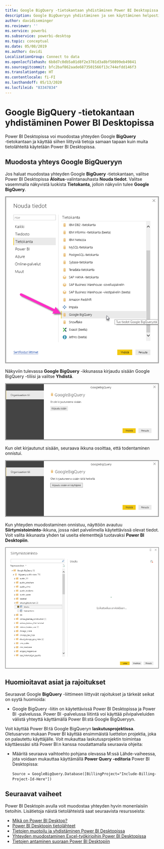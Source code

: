 ```yaml
---
title: Google BigQuery -tietokantaan yhdistäminen Power BI Desktopissa
description: Google BigQueryyn yhdistäminen ja sen käyttäminen helposti Power BI Desktopissa
author: davidiseminger
ms.reviewer: ''
ms.service: powerbi
ms.subservice: powerbi-desktop
ms.topic: conceptual
ms.date: 05/08/2019
ms.author: davidi
LocalizationGroup: Connect to data
ms.openlocfilehash: 6b8d7c0db5a01d8f2e3781d3a8bf50899eb49841
ms.sourcegitcommit: bfc2baf862aade6873501566f13c744efdd146f3
ms.translationtype: HT
ms.contentlocale: fi-FI
ms.lasthandoff: 05/13/2020
ms.locfileid: "83347834"
---
```

# <a name="connect-to-a-google-bigquery-database-in-power-bi-desktop"></a>Google BigQuery -tietokantaan yhdistäminen Power BI Desktopissa
Power BI Desktopissa voi muodostaa yhteyden Google **BigQuery** ‑tietokantaan ja käyttää siihen liittyviä tietoja samaan tapaan kuin muita tietolähteitä käytetään Power BI Desktopissa.

## <a name="connect-to-google-bigquery"></a>Muodosta yhteys Google BigQueryyn
Jos haluat muodostaa yhteyden Google **BigQuery** ‑tietokantaan, valitse Power BI Desktopissa **Aloitus**-valintanauhasta **Nouda tiedot**. Valitse vasemmalla näkyvistä luokista **Tietokanta**, jolloin näkyviin tulee **Google BigQuery**.

![Google BigQueryn Hae tiedot -valintaikkuna](media/desktop-connect-bigquery/connect_bigquery_01.png)

Näkyviin tulevassa **Google BigQuery** -ikkunassa kirjaudu sisään Google BigQuery -tiliisi ja valitse **Yhdistä**.

![Kirjaudu sisään Google BigQueryyn](media/desktop-connect-bigquery/connect_bigquery_02.png)

Kun olet kirjautunut sisään, seuraava ikkuna osoittaa, että todentaminen onnistui. 

![Kirjautunut sisään Googleen](media/desktop-connect-bigquery/connect_bigquery_02b.png)

Kun yhteyden muodostaminen onnistuu, näyttöön avautuu **Siirtymistoiminto**-ikkuna, jossa näet palvelimella käytettävissä olevat tiedot. Voit valita ikkunasta yhden tai useita elementtejä tuotavaksi **Power BI Desktopiin**.

![Tiedot Google BigQuerystä](media/desktop-connect-bigquery/connect_bigquery_03.png)

## <a name="considerations-and-limitations"></a>Huomioitavat asiat ja rajoitukset
Seuraavat Google **BigQuery** -liittimeen liittyvät rajoitukset ja tärkeät seikat on syytä huomioida:

* Google BigQuery -liitin on käytettävissä Power BI Desktopissa ja Power BI -palvelussa. Power BI -palvelussa liitintä voi käyttää pilvipalveluiden välistä yhteyttä käyttämällä Power BI:stä Google BigQueryyn.

Voit käyttää Power BI:tä Google BigQueryn **laskutusprojektissa**. Oletusarvon mukaan Power BI käyttää ensimmäistä luettelon projektia, joka on palautettu käyttäjälle. Voit mukauttaa laskutusprojektin toimintaa käyttäessäsi sitä Power BI:n kanssa noudattamalla seuraavia ohjeita:

 * Määritä seuraava vaihtoehto pohjana olevassa M:ssä Lähde-vaiheessa, jota voidaan mukauttaa käyttämällä **Power Query -editoria** Power BI Desktopissa:

    ```Source = GoogleBigQuery.Database([BillingProject="Include-Billing-Project-Id-Here"])```

## <a name="next-steps"></a>Seuraavat vaiheet
Power BI Desktopin avulla voit muodostaa yhteyden hyvin monenlaisiin tietoihin. Lisätietoja näistä tietolähteistä saat seuraavista resursseista:

* [Mikä on Power BI Desktop?](../fundamentals/desktop-what-is-desktop.md)
* [Power BI Desktopin tietolähteet](desktop-data-sources.md)
* [Tietojen muotoilu ja yhdistäminen Power BI Desktopissa](desktop-shape-and-combine-data.md)
* [Yhteyden muodostaminen Excel-työkirjoihin Power BI Desktopissa](desktop-connect-excel.md)   
* [Tietojen antaminen suoraan Power BI Desktopiin](desktop-enter-data-directly-into-desktop.md)   
